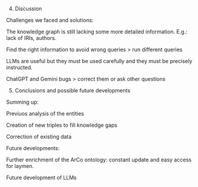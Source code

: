 4. Discussion
   
Challenges we faced and solutions:

The knowledge graph is still lacking some more detailed information. E.g.: lack of IRIs, authors.

Find the right information to avoid wrong queries > run different queries

LLMs are useful but they must be used carefully and they must be precisely instructed.

ChatGPT and Gemini bugs > correct them or ask other questions


5. Conclusions and possible future developments
   
Summing up:

Previuos analysis of the entities

Creation of new triples to fill knowledge gaps

Correction of existing data

Future developments:

Further enrichment of the ArCo ontology: constant update and easy access for laymen.

Future development of LLMs
